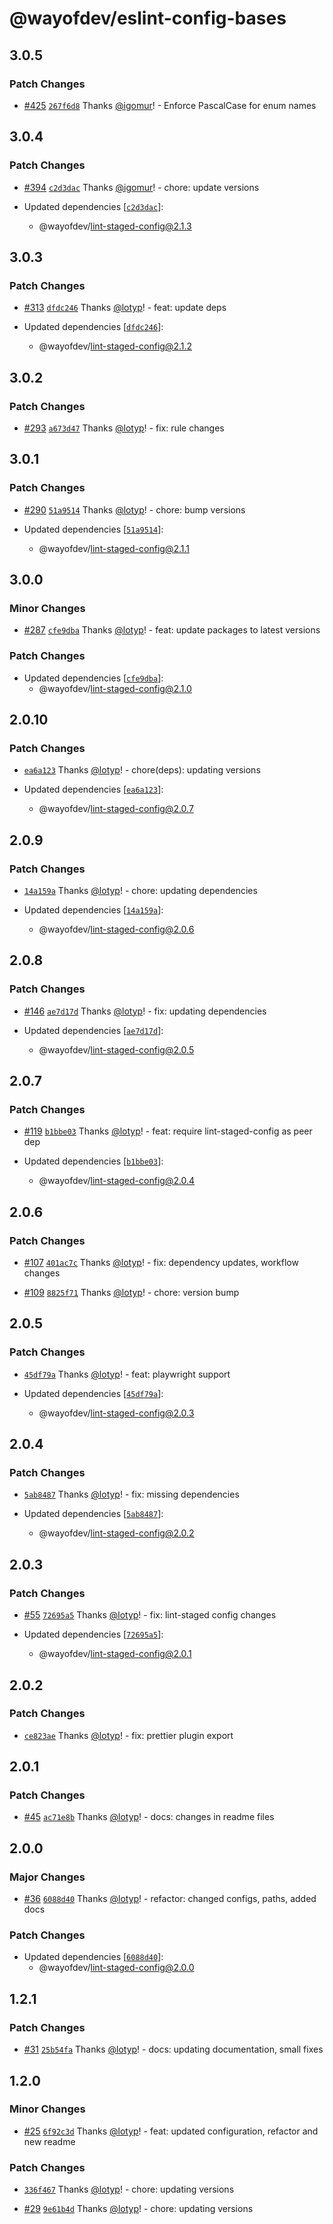 # @wayofdev/eslint-config-bases

## 3.0.5

### Patch Changes

- [#425](https://github.com/wayofdev/npm-shareable-configs/pull/425) [`267f6d8`](https://github.com/wayofdev/npm-shareable-configs/commit/267f6d8cfc474eb2983590e287170350799a056c) Thanks [@igomur](https://github.com/igomur)! - Enforce PascalCase for enum names

## 3.0.4

### Patch Changes

- [#394](https://github.com/wayofdev/npm-shareable-configs/pull/394) [`c2d3dac`](https://github.com/wayofdev/npm-shareable-configs/commit/c2d3dacf2b1381f47302951b8c5b8bab816088e1) Thanks [@igomur](https://github.com/igomur)! - chore: update versions

- Updated dependencies [[`c2d3dac`](https://github.com/wayofdev/npm-shareable-configs/commit/c2d3dacf2b1381f47302951b8c5b8bab816088e1)]:
  - @wayofdev/lint-staged-config@2.1.3

## 3.0.3

### Patch Changes

- [#313](https://github.com/wayofdev/npm-shareable-configs/pull/313) [`dfdc246`](https://github.com/wayofdev/npm-shareable-configs/commit/dfdc246bf6257aa06af82bd62b0805f89421dccc) Thanks [@lotyp](https://github.com/lotyp)! - feat: update deps

- Updated dependencies [[`dfdc246`](https://github.com/wayofdev/npm-shareable-configs/commit/dfdc246bf6257aa06af82bd62b0805f89421dccc)]:
  - @wayofdev/lint-staged-config@2.1.2

## 3.0.2

### Patch Changes

- [#293](https://github.com/wayofdev/npm-shareable-configs/pull/293) [`a673d47`](https://github.com/wayofdev/npm-shareable-configs/commit/a673d473e021187a2c66a6928ea57f124f5a59a7) Thanks [@lotyp](https://github.com/lotyp)! - fix: rule changes

## 3.0.1

### Patch Changes

- [#290](https://github.com/wayofdev/npm-shareable-configs/pull/290) [`51a9514`](https://github.com/wayofdev/npm-shareable-configs/commit/51a9514f5c94f67ea2acd70a5c9b2b148c0913be) Thanks [@lotyp](https://github.com/lotyp)! - chore: bump versions

- Updated dependencies [[`51a9514`](https://github.com/wayofdev/npm-shareable-configs/commit/51a9514f5c94f67ea2acd70a5c9b2b148c0913be)]:
  - @wayofdev/lint-staged-config@2.1.1

## 3.0.0

### Minor Changes

- [#287](https://github.com/wayofdev/npm-shareable-configs/pull/287) [`cfe9dba`](https://github.com/wayofdev/npm-shareable-configs/commit/cfe9dba36a81b900d01e980f5b565405e91e188f) Thanks [@lotyp](https://github.com/lotyp)! - feat: update packages to latest versions

### Patch Changes

- Updated dependencies [[`cfe9dba`](https://github.com/wayofdev/npm-shareable-configs/commit/cfe9dba36a81b900d01e980f5b565405e91e188f)]:
  - @wayofdev/lint-staged-config@2.1.0

## 2.0.10

### Patch Changes

- [`ea6a123`](https://github.com/wayofdev/npm-shareable-configs/commit/ea6a123c85dbb027f649cbde817293c8271379a1) Thanks [@lotyp](https://github.com/lotyp)! - chore(deps): updating versions

- Updated dependencies [[`ea6a123`](https://github.com/wayofdev/npm-shareable-configs/commit/ea6a123c85dbb027f649cbde817293c8271379a1)]:
  - @wayofdev/lint-staged-config@2.0.7

## 2.0.9

### Patch Changes

- [`14a159a`](https://github.com/wayofdev/npm-shareable-configs/commit/14a159a6f132f4ce5afa4b3490c75ffb85422a06) Thanks [@lotyp](https://github.com/lotyp)! - chore: updating dependencies

- Updated dependencies [[`14a159a`](https://github.com/wayofdev/npm-shareable-configs/commit/14a159a6f132f4ce5afa4b3490c75ffb85422a06)]:
  - @wayofdev/lint-staged-config@2.0.6

## 2.0.8

### Patch Changes

- [#146](https://github.com/wayofdev/npm-shareable-configs/pull/146) [`ae7d17d`](https://github.com/wayofdev/npm-shareable-configs/commit/ae7d17d2d699062de637b24d0b77acf0de235aa3) Thanks [@lotyp](https://github.com/lotyp)! - fix: updating dependencies

- Updated dependencies [[`ae7d17d`](https://github.com/wayofdev/npm-shareable-configs/commit/ae7d17d2d699062de637b24d0b77acf0de235aa3)]:
  - @wayofdev/lint-staged-config@2.0.5

## 2.0.7

### Patch Changes

- [#119](https://github.com/wayofdev/npm-shareable-configs/pull/119) [`b1bbe03`](https://github.com/wayofdev/npm-shareable-configs/commit/b1bbe03a4bb1ce30792ee8c828cf17a7fbf513bf) Thanks [@lotyp](https://github.com/lotyp)! - feat: require lint-staged-config as peer dep

- Updated dependencies [[`b1bbe03`](https://github.com/wayofdev/npm-shareable-configs/commit/b1bbe03a4bb1ce30792ee8c828cf17a7fbf513bf)]:
  - @wayofdev/lint-staged-config@2.0.4

## 2.0.6

### Patch Changes

- [#107](https://github.com/wayofdev/npm-shareable-configs/pull/107) [`401ac7c`](https://github.com/wayofdev/npm-shareable-configs/commit/401ac7c000963421f11fc29ce230a650de976e25) Thanks [@lotyp](https://github.com/lotyp)! - fix: dependency updates, workflow changes

- [#109](https://github.com/wayofdev/npm-shareable-configs/pull/109) [`8825f71`](https://github.com/wayofdev/npm-shareable-configs/commit/8825f718a851dde909eebb36b908f59cfcbf29eb) Thanks [@lotyp](https://github.com/lotyp)! - chore: version bump

## 2.0.5

### Patch Changes

- [`45df79a`](https://github.com/wayofdev/npm-shareable-configs/commit/45df79a7243b975f4f75220d1dff680b0656e56f) Thanks [@lotyp](https://github.com/lotyp)! - feat: playwright support

- Updated dependencies [[`45df79a`](https://github.com/wayofdev/npm-shareable-configs/commit/45df79a7243b975f4f75220d1dff680b0656e56f)]:
  - @wayofdev/lint-staged-config@2.0.3

## 2.0.4

### Patch Changes

- [`5ab8487`](https://github.com/wayofdev/npm-shareable-configs/commit/5ab84877a60804623d8bc35164c5846cbadddd40) Thanks [@lotyp](https://github.com/lotyp)! - fix: missing dependencies

- Updated dependencies [[`5ab8487`](https://github.com/wayofdev/npm-shareable-configs/commit/5ab84877a60804623d8bc35164c5846cbadddd40)]:
  - @wayofdev/lint-staged-config@2.0.2

## 2.0.3

### Patch Changes

- [#55](https://github.com/wayofdev/npm-shareable-configs/pull/55) [`72695a5`](https://github.com/wayofdev/npm-shareable-configs/commit/72695a5116d17861e508389dce9bfdf93dcd7dc4) Thanks [@lotyp](https://github.com/lotyp)! - fix: lint-staged config changes

- Updated dependencies [[`72695a5`](https://github.com/wayofdev/npm-shareable-configs/commit/72695a5116d17861e508389dce9bfdf93dcd7dc4)]:
  - @wayofdev/lint-staged-config@2.0.1

## 2.0.2

### Patch Changes

- [`ce823ae`](https://github.com/wayofdev/npm-shareable-configs/commit/ce823ae78423e60d2344cd1d9e1e06886dd6e3b4) Thanks [@lotyp](https://github.com/lotyp)! - fix: prettier plugin export

## 2.0.1

### Patch Changes

- [#45](https://github.com/wayofdev/npm-shareable-configs/pull/45) [`ac71e8b`](https://github.com/wayofdev/npm-shareable-configs/commit/ac71e8b5191f14a383b0d8d5b5b528cba52b8f44) Thanks [@lotyp](https://github.com/lotyp)! - docs: changes in readme files

## 2.0.0

### Major Changes

- [#36](https://github.com/wayofdev/npm-shareable-configs/pull/36) [`6088d40`](https://github.com/wayofdev/npm-shareable-configs/commit/6088d40a769a3a69656d55c53793ff41b318ce90) Thanks [@lotyp](https://github.com/lotyp)! - refactor: changed configs, paths, added docs

### Patch Changes

- Updated dependencies [[`6088d40`](https://github.com/wayofdev/npm-shareable-configs/commit/6088d40a769a3a69656d55c53793ff41b318ce90)]:
  - @wayofdev/lint-staged-config@2.0.0

## 1.2.1

### Patch Changes

- [#31](https://github.com/wayofdev/npm-shareable-configs/pull/31) [`25b54fa`](https://github.com/wayofdev/npm-shareable-configs/commit/25b54faf82cc89faa9531cc71bc28d7d29e35560) Thanks [@lotyp](https://github.com/lotyp)! - docs: updating documentation, small fixes

## 1.2.0

### Minor Changes

- [#25](https://github.com/wayofdev/npm-shareable-configs/pull/25) [`6f92c3d`](https://github.com/wayofdev/npm-shareable-configs/commit/6f92c3df0afe5d76a3eb2a7e24daca689653ed41) Thanks [@lotyp](https://github.com/lotyp)! - feat: updated configuration, refactor and new readme

### Patch Changes

- [`336f467`](https://github.com/wayofdev/npm-shareable-configs/commit/336f467362a10239bc6f5610ef53786b1d89f5b9) Thanks [@lotyp](https://github.com/lotyp)! - chore: updating versions

- [#29](https://github.com/wayofdev/npm-shareable-configs/pull/29) [`9e61b4d`](https://github.com/wayofdev/npm-shareable-configs/commit/9e61b4d3019d60b1fdabc2b3479b5d3d9fde84a0) Thanks [@lotyp](https://github.com/lotyp)! - chore: updating versions
